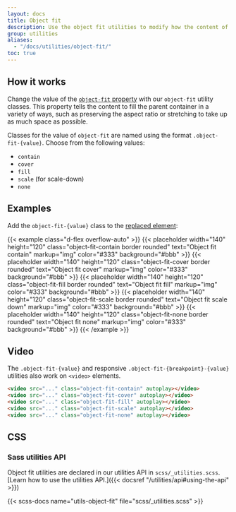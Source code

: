 ```yaml
---
layout: docs
title: Object fit
description: Use the object fit utilities to modify how the content of a [replaced element](https://developer.mozilla.org/en-US/docs/Web/CSS/Replaced_element), such as an `<img>` or `<video>`, should be resized to fit its container.
group: utilities
aliases:
  - "/docs/utilities/object-fit/"
toc: true
---
```


## How it works

Change the value of the [`object-fit` property](https://developer.mozilla.org/en-US/docs/Web/CSS/object-fit) with our <!--responsive -->`object-fit` utility classes. This property tells the content to fill the parent container in a variety of ways, such as preserving the aspect ratio or stretching to take up as much space as possible.

Classes for the value of `object-fit` are named using the format `.object-fit-{value}`. Choose from the following values:

- `contain`
- `cover`
- `fill`
- `scale` (for scale-down)
- `none`

## Examples

Add the `object-fit-{value}` class to the [replaced element](https://developer.mozilla.org/en-US/docs/Web/CSS/Replaced_element):

{{< example class="d-flex overflow-auto" >}}
{{< placeholder width="140" height="120" class="object-fit-contain border rounded" text="Object fit contain" markup="img" color="#333" background="#bbb" >}}
{{< placeholder width="140" height="120" class="object-fit-cover border rounded" text="Object fit cover" markup="img" color="#333" background="#bbb" >}}
{{< placeholder width="140" height="120" class="object-fit-fill border rounded" text="Object fit fill" markup="img" color="#333" background="#bbb" >}}
{{< placeholder width="140" height="120" class="object-fit-scale border rounded" text="Object fit scale down" markup="img" color="#333" background="#bbb" >}}
{{< placeholder width="140" height="120" class="object-fit-none border rounded" text="Object fit none" markup="img" color="#333" background="#bbb" >}}
{{< /example >}}

<!--## Responsive

Responsive variations also exist for each `object-fit` value using the format `.object-fit-{breakpoint}-{value}`, for the following breakpoint abbreviations: `sm`, `md`, `lg`, `xl`, and `xxl`. Classes can be combined for various effects as you need.

{{< example class="d-flex overflow-auto" >}}
{{< placeholder width="140" height="80" class="object-fit-sm-contain border rounded" text="Contain on sm" markup="img" color="#333" background="#bbb" >}}
{{< placeholder width="140" height="80" class="object-fit-md-contain border rounded" text="Contain on md" markup="img" color="#333" background="#bbb" >}}
{{< placeholder width="140" height="80" class="object-fit-lg-contain border rounded" text="Contain on lg" markup="img" color="#333" background="#bbb" >}}
{{< placeholder width="140" height="80" class="object-fit-xl-contain border rounded" text="Contain on xl" markup="img" color="#333" background="#bbb" >}}
{{< placeholder width="140" height="80" class="object-fit-xxl-contain border rounded" text="Contain on xxl" markup="img" color="#333" background="#bbb" >}}
{{< /example >}}-->

## Video

The `.object-fit-{value}` and responsive `.object-fit-{breakpoint}-{value}` utilities also work on `<video>` elements.

```html
<video src="..." class="object-fit-contain" autoplay></video>
<video src="..." class="object-fit-cover" autoplay></video>
<video src="..." class="object-fit-fill" autoplay></video>
<video src="..." class="object-fit-scale" autoplay></video>
<video src="..." class="object-fit-none" autoplay></video>
```

## CSS

### Sass utilities API

Object fit utilities are declared in our utilities API in `scss/_utilities.scss`. [Learn how to use the utilities API.]({{< docsref "/utilities/api#using-the-api" >}})

{{< scss-docs name="utils-object-fit" file="scss/_utilities.scss" >}}
